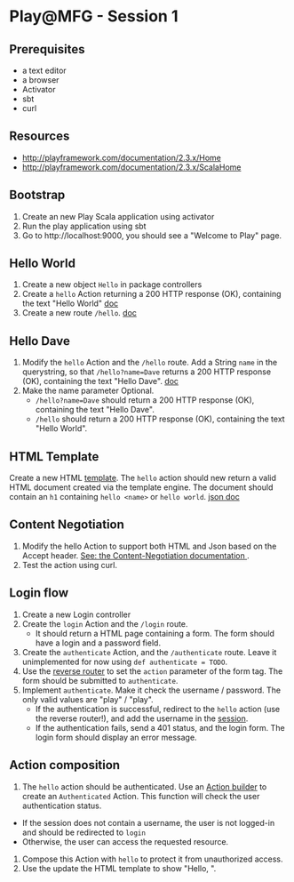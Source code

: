 # Play@MFG - Session 1

## Prerequisites

- a text editor
- a browser
- Activator
- sbt
- curl

## Resources

- http://playframework.com/documentation/2.3.x/Home
- http://playframework.com/documentation/2.3.x/ScalaHome

## Bootstrap

1. Create an new Play Scala application using activator
1. Run the play application using sbt
1. Go to http://localhost:9000, you should see a "Welcome to Play" page.

## Hello World

1. Create a new object `Hello` in package controllers
1. Create a `hello` Action returning a 200 HTTP response (OK), containing the text "Hello World" [doc](http://playframework.com/documentation/2.3.x/ScalaActions)
1. Create a new route `/hello`. [doc](http://playframework.com/documentation/2.3.x/ScalaRouting)

## Hello Dave

1. Modify the `hello` Action and the `/hello` route. Add a String `name` in the querystring, so that `/hello?name=Dave` returns a 200 HTTP response (OK), containing the text "Hello Dave". [doc](http://playframework.com/documentation/2.3.x/ScalaResults)
1. Make the name parameter Optional.
	- `/hello?name=Dave` should return a 200 HTTP response (OK), containing the text "Hello Dave".
	- `/hello` should return a 200 HTTP response (OK), containing the text "Hello World".

## HTML Template

Create a new HTML [template](http://playframework.com/documentation/2.3.x/ScalaTemplates). The `hello` action should new return a valid HTML document created via the template engine. The document should contain an `h1` containing `hello <name>` or `hello world`. [json doc](http://www.playframework.com/documentation/2.3.x/ScalaJson)

## Content Negotiation

1. Modify the hello Action to support both HTML and Json based on the Accept header. [See: the Content-Negotiation documentation ](http://playframework.com/documentation/2.3.x/ScalaContentNegotiation).
1. Test the action using curl.

## Login flow

1. Create a new Login controller
1. Create the `login` Action and the `/login` route.
	- It should return a HTML page containing a form. The form should have a login and a password field.
1. Create the `authenticate` Action, and the `/authenticate` route. Leave it unimplemented for now using `def authenticate = TODO`.
1. Use the [reverse router](http://www.playframework.com/documentation/2.3.x/ScalaRouting) to set the `action` parameter of the form tag. The form should be submitted to `authenticate`.
1. Implement `authenticate`. Make it check the username / password. The only valid values are "play" / "play".
	- If the authentication is successful, redirect to the `hello` action (use the reverse router!), and add the username in the [session](http://www.playframework.com/documentation/2.3.x/ScalaSessionFlash).
	- If the authentication fails, send a 401 status, and the login form. The login form should display an error message.

## Action composition

1. The `hello` action should be authenticated. Use an [Action builder](http://playframework.com/documentation/2.3.x/ScalaActionsComposition) to create an `Authenticated` Action. This function will check the user authentication status.
- If the session does not contain a username, the user is not logged-in and should be redirected to `login`
- Otherwise, the user can access the requested resource.
1. Compose this Action with `hello` to protect it from unauthorized access.
1. Use the update the HTML template to show "Hello, <username>".
